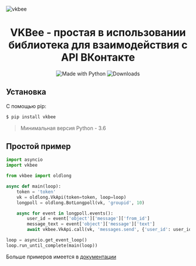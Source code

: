 ﻿![vkbee](https://github.com/UHl0aG9uZWVy/vkbee/raw/master/logo.png)
<h1 align="center">VKBee - простая в использовании библиотека для взаимодействия с API ВКонтакте</h1>
<p align="center">
    <img alt="Made with Python" src="https://img.shields.io/badge/Made%20with-Python-%23FFD242?logo=python&logoColor=white">
    <img alt="Downloads" src="https://pepy.tech/badge/vkbee">
</p>

## Установка
С помощью pip:
```bash
$ pip install vkbee
```
> Минимальная версия Python - 3.6

## Простой пример
```python
import asyncio
import vkbee

from vkbee import oldlong

async def main(loop):
    token = 'token'
    vk = oldlong.VkApi(token=token, loop=loop)
    longpoll = oldlong.BotLongpoll(vk, 'groupid', 10)

    async for event in longpoll.events():
        user_id = event['object']['message']['from_id']
        message_text = event['object']['message']['text']
        await vkbee.VkApi.call(vk, 'messages.send', {'user_id': user_id, 'message': message_text, 'random_id': 0})

loop = asyncio.get_event_loop()
loop.run_until_complete(main(loop))
```

Больше примеров имеется в [документации](https://github.com/asyncvk/vkbee/blob/master/docs/docs.md)
